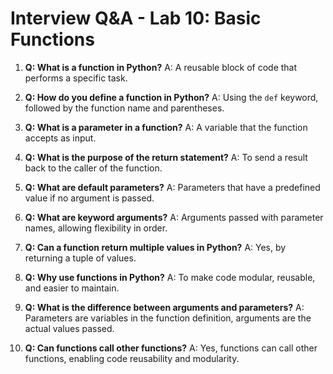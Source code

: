 # Interview Q&A - Lab 10: Basic Functions

1. **Q: What is a function in Python?**
   A: A reusable block of code that performs a specific task.

2. **Q: How do you define a function in Python?**
   A: Using the `def` keyword, followed by the function name and parentheses.

3. **Q: What is a parameter in a function?**
   A: A variable that the function accepts as input.

4. **Q: What is the purpose of the return statement?**
   A: To send a result back to the caller of the function.

5. **Q: What are default parameters?**
   A: Parameters that have a predefined value if no argument is passed.

6. **Q: What are keyword arguments?**
   A: Arguments passed with parameter names, allowing flexibility in order.

7. **Q: Can a function return multiple values in Python?**
   A: Yes, by returning a tuple of values.

8. **Q: Why use functions in Python?**
   A: To make code modular, reusable, and easier to maintain.

9. **Q: What is the difference between arguments and parameters?**
   A: Parameters are variables in the function definition, arguments are the actual values passed.

10. **Q: Can functions call other functions?**
   A: Yes, functions can call other functions, enabling code reusability and modularity.
